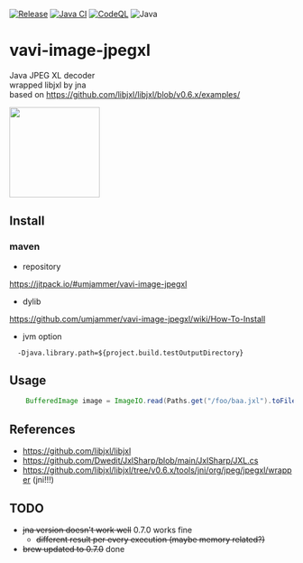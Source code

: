 [![Release](https://jitpack.io/v/umjammer/vavi-image-jpegxl.svg)](https://jitpack.io/#umjammer/vavi-image-jpegxl)
[![Java CI](https://github.com/umjammer/vavi-image-jpegxl/actions/workflows/maven.yml/badge.svg)](https://github.com/umjammer/vavi-image-jpegxl/actions/workflows/maven.yml)
[![CodeQL](https://github.com/umjammer/vavi-image-jpegxl/actions/workflows/codeql-analysis.yml/badge.svg)](https://github.com/umjammer/vavi-image-jpegxl/actions/workflows/codeql-analysis.yml)
![Java](https://img.shields.io/badge/Java-8-b07219)

# vavi-image-jpegxl

Java JPEG XL decoder<br/>
wrapped libjxl by jna<br/>
based on https://github.com/libjxl/libjxl/blob/v0.6.x/examples/

<img src="https://upload.wikimedia.org/wikipedia/commons/0/06/JPEG_XL_logo.svg" width="160"/>

## Install

### maven

* repository

https://jitpack.io/#umjammer/vavi-image-jpegxl

* dylib

https://github.com/umjammer/vavi-image-jpegxl/wiki/How-To-Install

* jvm option

```
  -Djava.library.path=${project.build.testOutputDirectory}
```

## Usage

```java
    BufferedImage image = ImageIO.read(Paths.get("/foo/baa.jxl").toFile());
```

## References

 * https://github.com/libjxl/libjxl
 * https://github.com/Dwedit/JxlSharp/blob/main/JxlSharp/JXL.cs
 * https://github.com/libjxl/libjxl/tree/v0.6.x/tools/jni/org/jpeg/jpegxl/wrapper (jni!!!)

## TODO

 * ~~jna version doesn't work well~~ 0.7.0 works fine
   * ~~different result per every execution (maybe memory related?)~~ 
 * ~~brew updated to 0.7.0~~ done